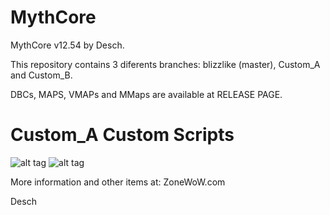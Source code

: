 MythCore
========

MythCore v12.54 by Desch. 

This repository contains 3 diferents branches: blizzlike (master), Custom_A and Custom_B.

DBCs, MAPS, VMAPs and MMaps are available at RELEASE PAGE.

Custom_A Custom Scripts
========

![alt tag](http://i.imgur.com/YZLNena.png "Custom A")
![alt tag](http://i.imgur.com/gzLE06h.png "Custom A")

More information and other items at: ZoneWoW.com

Desch

